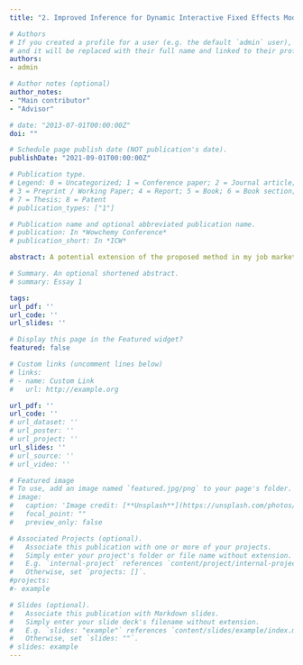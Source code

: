 ```yaml
---
title: "2. Improved Inference for Dynamic Interactive Fixed Effects Model with Cross-sectional Dependence (Working Paper)"

# Authors
# If you created a profile for a user (e.g. the default `admin` user), write the username (folder name) here 
# and it will be replaced with their full name and linked to their profile.
authors:
- admin

# Author notes (optional)
author_notes:
- "Main contributor"
- "Advisor"

# date: "2013-07-01T00:00:00Z"
doi: ""

# Schedule page publish date (NOT publication's date).
publishDate: "2021-09-01T00:00:00Z"

# Publication type.
# Legend: 0 = Uncategorized; 1 = Conference paper; 2 = Journal article;
# 3 = Preprint / Working Paper; 4 = Report; 5 = Book; 6 = Book section;
# 7 = Thesis; 8 = Patent
# publication_types: ["1"]

# Publication name and optional abbreviated publication name.
# publication: In *Wowchemy Conference*
# publication_short: In *ICW*

abstract: A potential extension of the proposed method in my job market paper is to improve the inference for the dynamic panel data model with interactive fixed effects and cross-sectional dependence. By allowing the predetermined regressors (e.g. lagged-dependent variables) in the IFE model, [Moon and Weidner (2015)](https://www.cambridge.org/core/journals/econometric-theory/article/abs/dynamic-linear-panel-regression-models-with-interactive-fixed-effects/CE84629C05BB652892D7B7659A1D5CD5) found two sources of asymptotic biases of the least squares (LS) estimator. The first type of bias is the same bias as [Bai (2009)](https://onlinelibrary.wiley.com/doi/10.3982/ECTA6135) and the other type of bias arises from the predetermined regressors. In their bias correction procedure, they proposed consistent estimators of the biases under heteroskedasticity assuming no correlations in the idiosyncratic errors. But their estimators are not valid when the idiosyncratic errors are correlated in both dimensions. The bias caused by the time-series correlated errors and the predetermined regressors can be estimated by the truncated kernel method of [Newey and West (1987)](https://www.jstor.org/stable/1913610). The problem is how to choose the bandwidth parameters for the corresponding bias estimators. In the presence of cross-sectional correlation and heteroskedasticity, we can apply the proposed procedure to improve the inference of the LS estimator by estimating the asymptotic bias and the covariance matrix.

# Summary. An optional shortened abstract.
# summary: Essay 1

tags: 
url_pdf: ''
url_code: ''
url_slides: ''

# Display this page in the Featured widget?
featured: false

# Custom links (uncomment lines below)
# links:
# - name: Custom Link
#   url: http://example.org

url_pdf: ''
url_code: ''
# url_dataset: ''
# url_poster: ''
# url_project: ''
url_slides: ''
# url_source: ''
# url_video: ''

# Featured image
# To use, add an image named `featured.jpg/png` to your page's folder. 
# image:
#   caption: 'Image credit: [**Unsplash**](https://unsplash.com/photos/pLCdAaMFLTE)'
#   focal_point: ""
#   preview_only: false

# Associated Projects (optional).
#   Associate this publication with one or more of your projects.
#   Simply enter your project's folder or file name without extension.
#   E.g. `internal-project` references `content/project/internal-project/index.md`.
#   Otherwise, set `projects: []`.
#projects:
#- example

# Slides (optional).
#   Associate this publication with Markdown slides.
#   Simply enter your slide deck's filename without extension.
#   E.g. `slides: "example"` references `content/slides/example/index.md`.
#   Otherwise, set `slides: ""`.
# slides: example
---
```

